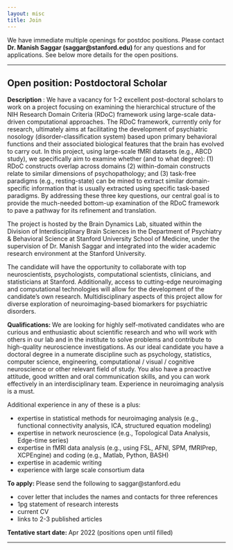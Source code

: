 ```yaml
---
layout: misc
title: Join
---
```


We have immediate multiple openings for postdoc positions. Please contact <strong> Dr. Manish Saggar (saggar<span style="display:none">obfuscate</span>@stanford.edu) </strong> for any questions and for applications. See below more details for the open positions.

<hr>

## Open position: Postdoctoral Scholar
<strong> Description </strong>: We have a vacancy for 1-2 excellent post-doctoral scholars to work on a project focusing on examining the hierarchical structure of the NIH Research Domain Criteria (RDoC) framework using large-scale data-driven computational approaches. The RDoC framework, currently only for research, ultimately aims at facilitating the development of psychiatric nosology (disorder-classification system) based upon primary behavioral functions and their associated biological features that the brain has evolved to carry out. In this project, using large-scale fMRI datasets (e.g., ABCD study), we specifically aim to examine whether (and to what degree): (1) RDoC constructs overlap across domains (2) within-domain constructs relate to similar dimensions of psychopathology; and (3) task-free paradigms (e.g., resting-state) can be mined to extract similar domain-specific information that is usually extracted using specific task-based paradigms. By addressing these three key questions, our central goal is to provide the much-needed bottom-up examination of the RDoC framework to pave a pathway for its refinement and translation.

The project is hosted by the Brain Dynamics Lab, situated within the Division of Interdisciplinary Brain Sciences in the Department of Psychiatry & Behavioral Science at Stanford University School of Medicine, under the supervision of Dr. Manish Saggar and integrated into the wider academic research environment at the Stanford University.

The candidate will have the opportunity to collaborate with top neuroscientists, psychologists, computational scientists, clinicians, and statisticians at Stanford. Additionally, access to cutting-edge neuroimaging and computational technologies will allow for the development of the candidate’s own research.  Multidisciplinary aspects of this project allow for diverse exploration of neuroimaging-based biomarkers for psychiatric disorders.

<strong> Qualifications: </strong> We are looking for highly self-motivated candidates who are curious and enthusiastic about scientific research and who will work with others in our lab and in the institute to solve problems and contribute to high-quality neuroscience investigations. As our ideal candidate you have a doctoral degree in a numerate discipline such as psychology, statistics, computer science, engineering, computational / visual / cognitive neuroscience or other relevant field of study. You also have a proactive attitude, good written and oral communication skills, and you can work effectively in an interdisciplinary team. Experience in neuroimaging analysis is a must.

Additional experience in any of these is a plus:
-	expertise in statistical methods for neuroimaging analysis (e.g., functional connectivity analysis, ICA, structured equation modeling)
-	expertise in network neuroscience (e.g., Topological Data Analysis, Edge-time series)
-	expertise in fMRI data analysis (e.g., using FSL, AFNI, SPM, fMRIPrep, XCPEngine) and coding (e.g., Matlab, Python, BASH)
-	expertise in academic writing
-	experience with large scale consortium data


<strong> To apply: </strong> Please send the following to saggar<span style="display:none">obfuscate</span>@stanford.edu
-	cover letter that includes the names and contacts for three references
-	1pg statement of research interests
-	current CV
-	links to 2-3 published articles

<strong> Tentative start date: </strong> Apr 2022 (positions open until filled)

<hr>
